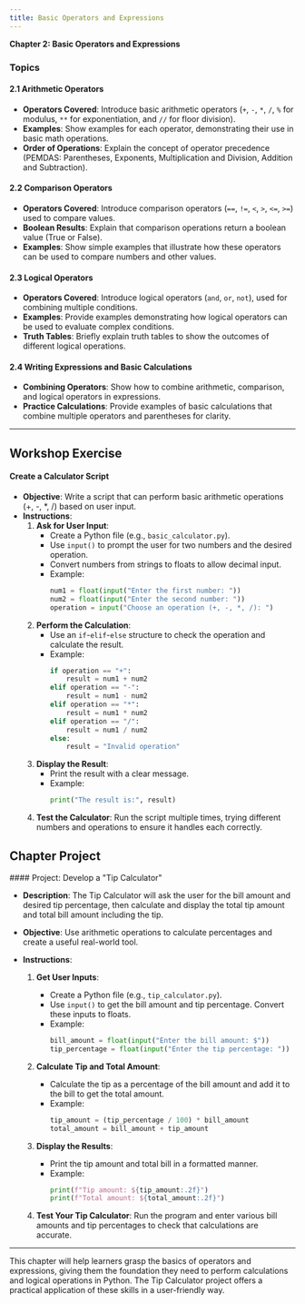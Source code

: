 ```yaml
---
title: Basic Operators and Expressions
---
```


**Chapter 2: Basic Operators and Expressions**

### Topics

#### 2.1 Arithmetic Operators
   - **Operators Covered**: Introduce basic arithmetic operators (`+`, `-`, `*`, `/`, `%` for modulus, `**` for exponentiation, and `//` for floor division).
   - **Examples**: Show examples for each operator, demonstrating their use in basic math operations.
   - **Order of Operations**: Explain the concept of operator precedence (PEMDAS: Parentheses, Exponents, Multiplication and Division, Addition and Subtraction).

#### 2.2 Comparison Operators
   - **Operators Covered**: Introduce comparison operators (`==`, `!=`, `<`, `>`, `<=`, `>=`) used to compare values.
   - **Boolean Results**: Explain that comparison operations return a boolean value (True or False).
   - **Examples**: Show simple examples that illustrate how these operators can be used to compare numbers and other values.

#### 2.3 Logical Operators
   - **Operators Covered**: Introduce logical operators (`and`, `or`, `not`), used for combining multiple conditions.
   - **Examples**: Provide examples demonstrating how logical operators can be used to evaluate complex conditions.
   - **Truth Tables**: Briefly explain truth tables to show the outcomes of different logical operations.

#### 2.4 Writing Expressions and Basic Calculations
   - **Combining Operators**: Show how to combine arithmetic, comparison, and logical operators in expressions.
   - **Practice Calculations**: Provide examples of basic calculations that combine multiple operators and parentheses for clarity.

---

<h2 class="workshop-title">Workshop Exercise</h2>
<div class="workshop-container">

#### Create a Calculator Script

- **Objective**: Write a script that can perform basic arithmetic operations (+, -, *, /) based on user input.
- **Instructions**:
   1. **Ask for User Input**:
      - Create a Python file (e.g., `basic_calculator.py`).
      - Use `input()` to prompt the user for two numbers and the desired operation.
      - Convert numbers from strings to floats to allow decimal input.
      - Example:
        ```python
        num1 = float(input("Enter the first number: "))
        num2 = float(input("Enter the second number: "))
        operation = input("Choose an operation (+, -, *, /): ")
        ```
   2. **Perform the Calculation**:
      - Use an `if`-`elif`-`else` structure to check the operation and calculate the result.
      - Example:
        ```python
        if operation == "+":
            result = num1 + num2
        elif operation == "-":
            result = num1 - num2
        elif operation == "*":
            result = num1 * num2
        elif operation == "/":
            result = num1 / num2
        else:
            result = "Invalid operation"
        ```
   3. **Display the Result**:
      - Print the result with a clear message.
      - Example:
        ```python
        print("The result is:", result)
        ```
   4. **Test the Calculator**: Run the script multiple times, trying different numbers and operations to ensure it handles each correctly.

</div>

<h2 class="workshop-title">Chapter Project</h2>
<div class="workshop-container">
#### Project: Develop a "Tip Calculator"

- **Description**: The Tip Calculator will ask the user for the bill amount and desired tip percentage, then calculate and display the total tip amount and total bill amount including the tip.

- **Objective**: Use arithmetic operations to calculate percentages and create a useful real-world tool.

- **Instructions**:
   1. **Get User Inputs**:
      - Create a Python file (e.g., `tip_calculator.py`).
      - Use `input()` to get the bill amount and tip percentage. Convert these inputs to floats.
      - Example:
        ```python
        bill_amount = float(input("Enter the bill amount: $"))
        tip_percentage = float(input("Enter the tip percentage: "))
        ```

   2. **Calculate Tip and Total Amount**:
      - Calculate the tip as a percentage of the bill amount and add it to the bill to get the total amount.
      - Example:
        ```python
        tip_amount = (tip_percentage / 100) * bill_amount
        total_amount = bill_amount + tip_amount
        ```

   3. **Display the Results**:
      - Print the tip amount and total bill in a formatted manner.
      - Example:
        ```python
        print(f"Tip amount: ${tip_amount:.2f}")
        print(f"Total amount: ${total_amount:.2f}")
        ```
   
   4. **Test Your Tip Calculator**: Run the program and enter various bill amounts and tip percentages to check that calculations are accurate.

---

This chapter will help learners grasp the basics of operators and expressions, giving them the foundation they need to perform calculations and logical operations in Python. The Tip Calculator project offers a practical application of these skills in a user-friendly way.

</div>

<script>
  import ChapterNavigation from '$lib/components/ChapterNavigation.svelte';
</script>

<ChapterNavigation 
    prevHref="/learn/python/ch1" 
    nextHref="/learn/python/ch3"
  />